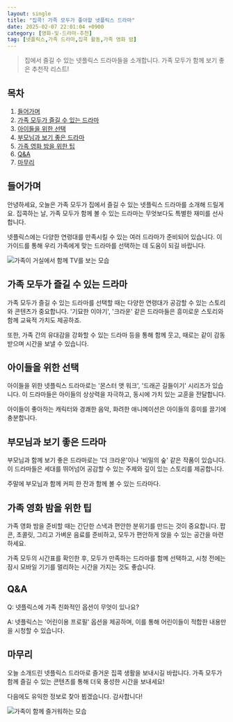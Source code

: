 ```yaml
---
layout: single
title: "집콕! 가족 모두가 좋아할 넷플릭스 드라마"
date: 2025-02-07 22:01:04 +0900
category: [영화-및-드라마-추천]
tag: [넷플릭스,가족 드라마,집콕 활동,가족 영화 밤]
---
```

  
> 집에서 즐길 수 있는 넷플릭스 드라마들을 소개합니다. 가족 모두가 함께 보기 좋은 추천작 리스트!

## 목차
1. [들어가며](#들어가며)
2. [가족 모두가 즐길 수 있는 드라마](#가족-모두가-즐길-수-있는-드라마)
3. [아이들을 위한 선택](#아이들을-위한-선택)
4. [부모님과 보기 좋은 드라마](#부모님과-보기-좋은-드라마)
5. [가족 영화 밤을 위한 팁](#가족-영화-밤을-위한-팁)
6. [Q&A](#qa)
7. [마무리](#마무리)

## 들어가며

안녕하세요, 오늘은 가족 모두가 집에서 즐길 수 있는 넷플릭스 드라마를 소개해 드릴게요. 집콕하는 날, 가족 모두가 함께 볼 수 있는 드라마는 무엇보다도 특별한 재미를 선사합니다.


넷플릭스에는 다양한 연령대를 만족시킬 수 있는 여러 드라마가 준비되어 있습니다. 이 가이드를 통해 우리 가족에게 맞는 드라마를 선택하는 데 도움이 되길 바랍니다.


![가족이 거실에서 함께 TV를 보는 모습](undefined)



## 가족 모두가 즐길 수 있는 드라마

가족 모두가 즐길 수 있는 드라마를 선택할 때는 다양한 연령대가 공감할 수 있는 스토리와 콘텐츠가 중요합니다. '기묘한 이야기', '크라운' 같은 드라마들은 흥미로운 스토리와 함께 교육적 가치도 제공하죠.


또한, 가족 간의 유대감을 강화할 수 있는 드라마 등을 통해 함께 웃고, 때로는 같이 감동받으며 시간을 보낼 수 있습니다.



## 아이들을 위한 선택

아이들을 위한 넷플릭스 드라마로는 '몬스터 앳 워크', '드래곤 길들이기' 시리즈가 있습니다. 이 드라마들은 아이들의 상상력을 자극하고, 동시에 가치 있는 교훈을 전달합니다.


아이들이 좋아하는 캐릭터와 경쾌한 음악, 화려한 애니메이션은 아이들의 흥미를 끌기에 충분합니다.



## 부모님과 보기 좋은 드라마

부모님과 함께 보기 좋은 드라마로는 '더 크라운'이나 '비밀의 숲' 같은 작품이 있습니다. 이 드라마들은 세대를 뛰어넘어 공감할 수 있는 주제와 깊이 있는 스토리를 제공합니다.


주말에 부모님과 함께 커피 한 잔과 함께 볼 수 있는 드라마다.



## 가족 영화 밤을 위한 팁

가족 영화 밤을 준비할 때는 간단한 스낵과 편안한 분위기를 만드는 것이 중요합니다. 팝콘, 초콜릿, 그리고 가벼운 음료를 준비하고, 모두가 편안하게 앉을 수 있는 공간을 마련하세요.


가족 모두의 시간표를 확인한 후, 모두가 만족하는 드라마를 함께 선택하고, 시청 전에는 잠시 모바일 기기를 멀리하는 시간을 가지는 것도 좋습니다.



## Q&A

Q: 넷플릭스에 가족 친화적인 옵션이 무엇이 있나요?


A: 넷플릭스는 '어린이용 프로필' 옵션을 제공하며, 이를 통해 어린이들이 적합한 내용만을 시청할 수 있습니다.



## 마무리

오늘 소개드린 넷플릭스 드라마로 즐거운 집콕 생활을 보내시길 바랍니다. 가족 모두가 함께 즐길 수 있는 콘텐츠를 통해 더욱 풍성한 시간을 보내세요!


다음에도 유익한 정보로 찾아 뵙겠습니다. 감사합니다!


![가족이 함께 즐거워하는 모습](undefined)

